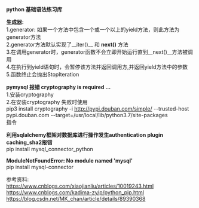 **python 基础语法练习库**  
  
**生成器:**  
1.generator: 如果一个方法中包含一个或一个以上的yield方法，则此方法为generator方法  
2.generator方法默认实现了__iter()__ 和 __next()__ 方法  
3.在调用generator时，generator函数不会立即开始运行直到__next()__方法被调用  
4.在执行到yield语句时，会暂停该方法并返回调用方,并返回yield方法中的参数  
5.函数终止会抛出StopIteration  
  
**pymysql 报错 cryptography is required ...**  
1.安装cryptography  
2.在安装cryptography 失败时使用  
 pip3 install cryptography -i http://pypi.douban.com/simple/ --trusted-host pypi.douban.com --target=/usr/local/lib/python3.7/site-packages  
 指令  
  
**利用sqlalchemy框架对数据库进行操作发生authentication plugin caching_sha2报错**  
pip install mysql_connector_python  
  
**ModuleNotFoundError: No module named 'mysql'**  
pip install mysql-connector  
  
参考资料:  
https://www.cnblogs.com/xiaojianliu/articles/10019243.html
https://www.cnblogs.com/kadima-zy/p/python_pip.html
https://blog.csdn.net/MK_chan/article/details/89390368
